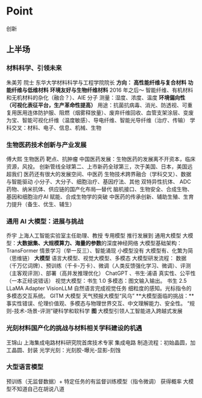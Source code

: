 # Point
创新
## 上半场
### 材料科学、引领未来
朱美芳 院士 东华大学材料科学与工程学院院长
**方向：**
**高性能纤维与复合材料**
**功能纤维与低维材料**
**环境友好与生物纤维材料**
2016 年之后～ 智能纤维、有机材料和无机材料的杂化（融合？）、AIE 分子
测量：湿度、浓度、温度   **环境偏向性 （可视化表征平台，生产革命性提高）**
用途：抗菌抗病毒、消光、防透视、可重复用医用连体防护服、阻燃（烟雾释放量）、废弃纤维回收、血管支架涂层、变废为宝、智能可视化纤维（温度敏感）、导电纤维、智能光导纤维（治疗、传输）
学科交叉：材料、电子、信息、机械、生物

### 生物医药技术创新与产业发展
傅大熙
生物医药
靶点、抗肿瘤
中国医药发展：生物医药的发展离不开资本，临床资源，风投。
创新管线全球第二、上市新药全球第三，次于美国、日本，美国远超我们
医药还有很大的发展空间、中医药
生物技术跨界融合（学科交叉）、数据与智能驱动
小分子、大分子、细胞治疗、基因疗法、其他
双特异性抗体、 ADC 药物、纳米抗体、供应链的国产化布局—替代
脑机接口、生物安全、合成生物、基因和细胞治疗AI 赋能、合成生物学的突破
中医药的传承创新、辅助生殖、生育力提升（备生、优生、辅生）

### 通用 AI 大模型：进展与挑战
乔宇  上海人工智能实验室主任助理、教授
专用模型 推行发展到 通用大模型
大模型：**大数据集、大规模算力、海量的参数**的深度神经网络
大模型基础架构：TransFormer
情景学习（举一反三）、智能涌现 小模型没有 大模型有、化繁为简（思维链）
**大模型**
语言大模型、视觉大模型、多模态
大模型研发流程： 数据（千万亿词牌）、预训练（千卡-万卡）、微调（人类反馈强化学习、微调）、评测（主客观评测）、部署（高并发推理优化）
ChatGPT 、书生·浦语
真实性、公平性（一本正经说错话）
视觉大模型：书生 1.0
多模态：图文输入输出。 书生 2.5 LLaMA Adapter
VisionLLM 自然语言完成视觉任务 细粒度的感知。光标指令的多模态交互系统。
GITM 大模型 天气预报大模型“风乌”
**大模型面临的挑战：**事实性错误、伦理价值观、多模态与物理世界交互、中文理解能力、安全性。
“规则-技术-场景-评测”硬科学和软科学
**图**
大模型引领人工智能进入跨越式发展

### 光刻材料国产化的挑战与材料相关学科建设的机遇
王锦山 上海集成电路材料研究院首席技术专家
集成电路
制造流程：初始晶圆，加工晶圆、封装
光学光刻：光刻胶-曝光-显影-刻蚀

### 大型语言模型
预训练（无监督数据）+ 特定任务的有监督训练模型（指令微调）  获得概率
大模型不知道自己在胡说八道

